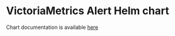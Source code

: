 # VictoriaMetrics Alert Helm chart

Chart documentation is available [here](https://docs.victoriametrics.com/helm/victoriametrics-alert/)
